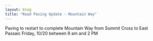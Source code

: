 ```yaml
---
layout: blog
title: "Road Paving Update - Mountain Way"
---
```


Paving to restart to complete Mountain Way from Summit Cross to East Passaic
Friday, 10/20 between 9 am and 2 PM
